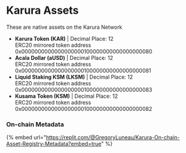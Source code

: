 # Karura Assets

These are native assets on the Karura Network

* **Karura Token (KAR)** | Decimal Place: 12\
  ERC20 mirrored token address 0x0000000000000000000100000000000000000080
* **Acala Dollar (aUSD)** | Decimal Place: 12\
  ERC20 mirrored token address 0x0000000000000000000100000000000000000081
* **Liquid Staking KSM (LKSM)** | Decimal Place: 12\
  ERC20 mirrored token address 0x0000000000000000000100000000000000000083
* **Kusama Token (KSM)** | Decimal Place: 12\
  ERC20 mirrored token address 0x0000000000000000000100000000000000000082

### On-chain Metadata

{% embed url="https://replit.com/@GregoryLuneau/Karura-On-chain-Asset-Registry-Metadata?embed=true" %}
